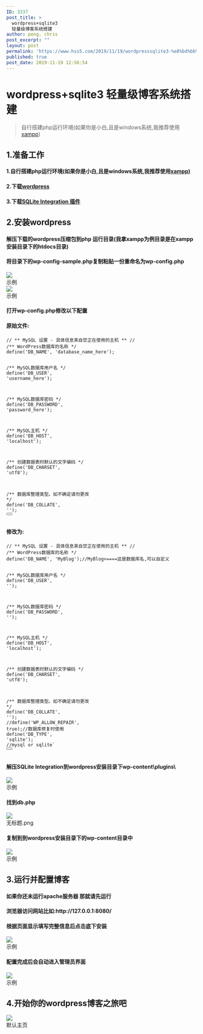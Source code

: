 ```yaml
---
ID: 3337
post_title: >
  wordpress+sqlite3
  轻量级博客系统搭建
author: peng, chris
post_excerpt: ""
layout: post
permalink: 'https://www.hss5.com/2019/11/19/wordpresssqlite3-%e8%bd%bb%e9%87%8f%e7%ba%a7%e5%8d%9a%e5%ae%a2%e7%b3%bb%e7%bb%9f%e6%90%ad%e5%bb%ba/'
published: true
post_date: 2019-11-19 12:56:54
---
```

<h1 class="_1RuRku">wordpress+sqlite3 轻量级博客系统搭建</h1>
<article class="_2rhmJa">
<blockquote>自行搭建php运行环境(如果你是小白,且是windows系统,我推荐使用<a href="https://link.jianshu.com/?t=https://www.apachefriends.org/zh_cn/index.html" target="_blank" rel="nofollow noopener noreferrer">xampp</a>)</blockquote>
<h1>1.准备工作</h1>
<h4>1.自行搭建php运行环境(如果你是小白,且是windows系统,我推荐使用<a href="https://link.jianshu.com/?t=https://www.apachefriends.org/zh_cn/index.html" target="_blank" rel="nofollow noopener noreferrer">xampp</a>)</h4>
<h4>2.下载<a href="https://link.jianshu.com/?t=https://cn.wordpress.org/" target="_blank" rel="nofollow noopener noreferrer">wordpress</a></h4>
<h4>3.下载<a href="https://link.jianshu.com/?t=https://wordpress.org/plugins/sqlite-integration/installation/" target="_blank" rel="nofollow noopener noreferrer">SQLite Integration 插件</a></h4>
<h1>2.安装wordpress</h1>
<h4>解压下载的wordpress压缩包到php 运行目录(我拿xampp为例目录是在xampp安装目录下的htdocs目录)</h4>
<h4>将目录下的<strong>wp-config-sample.php</strong>复制粘贴一份重命名为<strong>wp-config.php</strong></h4>
<div class="image-package">
<div class="image-container">
<div class="image-container-fill"></div>
<div class="image-view" data-width="799" data-height="475"><img class="" src="https://upload-images.jianshu.io/upload_images/2675631-966c3dc0ecd3932e.png?imageMogr2/auto-orient/strip|imageView2/2/w/799/format/webp" data-original-src="//upload-images.jianshu.io/upload_images/2675631-966c3dc0ecd3932e.png" data-original-width="799" data-original-height="475" data-original-format="image/png" data-original-filesize="33762" data-image-index="0" /></div>
</div>
<div class="image-caption">示例</div>
</div>
<div class="image-package">
<div class="image-container">
<div class="image-container-fill"></div>
<div class="image-view" data-width="665" data-height="457"><img class="" src="https://upload-images.jianshu.io/upload_images/2675631-93932edcb0b64548.png?imageMogr2/auto-orient/strip|imageView2/2/w/665/format/webp" data-original-src="//upload-images.jianshu.io/upload_images/2675631-93932edcb0b64548.png" data-original-width="665" data-original-height="457" data-original-format="image/png" data-original-filesize="44978" data-image-index="1" /></div>
</div>
<div class="image-caption">示例</div>
</div>
<h4>打开<strong>wp-config.php</strong>修改以下配置</h4>
<h4>原始文件:</h4>
<pre class="line-numbers  language-csharp"><code class="  language-csharp"><span class="token comment">// ** MySQL 设置 - 具体信息来自您正在使用的主机 ** //</span>
<span class="token comment">/** WordPress数据库的名称 */</span>
<span class="token function">define</span><span class="token punctuation">(</span><span class="token string">'DB_NAME'</span><span class="token punctuation">,</span> <span class="token string">'database_name_here'</span><span class="token punctuation">)</span><span class="token punctuation">;</span>

<span class="token comment">/** MySQL数据库用户名 */</span>
<span class="token function">define</span><span class="token punctuation">(</span><span class="token string">'DB_USER'</span><span class="token punctuation">,</span> <span class="token string">'username_here'</span><span class="token punctuation">)</span><span class="token punctuation">;</span>

<span class="token comment">/** MySQL数据库密码 */</span>
<span class="token function">define</span><span class="token punctuation">(</span><span class="token string">'DB_PASSWORD'</span><span class="token punctuation">,</span> <span class="token string">'password_here'</span><span class="token punctuation">)</span><span class="token punctuation">;</span>

<span class="token comment">/** MySQL主机 */</span>
<span class="token function">define</span><span class="token punctuation">(</span><span class="token string">'DB_HOST'</span><span class="token punctuation">,</span> <span class="token string">'localhost'</span><span class="token punctuation">)</span><span class="token punctuation">;</span>

<span class="token comment">/** 创建数据表时默认的文字编码 */</span>
<span class="token function">define</span><span class="token punctuation">(</span><span class="token string">'DB_CHARSET'</span><span class="token punctuation">,</span> <span class="token string">'utf8'</span><span class="token punctuation">)</span><span class="token punctuation">;</span>

<span class="token comment">/** 数据库整理类型。如不确定请勿更改 */</span>
<span class="token function">define</span><span class="token punctuation">(</span><span class="token string">'DB_COLLATE'</span><span class="token punctuation">,</span> <span class="token string">''</span><span class="token punctuation">)</span><span class="token punctuation">;</span>
</code><button class="VJbwyy" type="button" aria-label="复制代码"><i class="anticon anticon-copy" aria-label="icon: copy"></i></button></pre>
<h4>修改为:</h4>
<pre class="line-numbers  language-csharp"><code class="  language-csharp"><span class="token comment">// ** MySQL 设置 - 具体信息来自您正在使用的主机 ** //</span>
<span class="token comment">/** WordPress数据库的名称 */</span>
<span class="token function">define</span><span class="token punctuation">(</span><span class="token string">'DB_NAME'</span><span class="token punctuation">,</span> <span class="token string">'MyBlog'</span><span class="token punctuation">)</span><span class="token punctuation">;</span><span class="token comment">//MyBlog&lt;====这是数据库名,可以自定义</span>

<span class="token comment">/** MySQL数据库用户名 */</span>
<span class="token function">define</span><span class="token punctuation">(</span><span class="token string">'DB_USER'</span><span class="token punctuation">,</span> <span class="token string">''</span><span class="token punctuation">)</span><span class="token punctuation">;</span>

<span class="token comment">/** MySQL数据库密码 */</span>
<span class="token function">define</span><span class="token punctuation">(</span><span class="token string">'DB_PASSWORD'</span><span class="token punctuation">,</span> <span class="token string">''</span><span class="token punctuation">)</span><span class="token punctuation">;</span>

<span class="token comment">/** MySQL主机 */</span>
<span class="token function">define</span><span class="token punctuation">(</span><span class="token string">'DB_HOST'</span><span class="token punctuation">,</span> <span class="token string">'localhost'</span><span class="token punctuation">)</span><span class="token punctuation">;</span>

<span class="token comment">/** 创建数据表时默认的文字编码 */</span>
<span class="token function">define</span><span class="token punctuation">(</span><span class="token string">'DB_CHARSET'</span><span class="token punctuation">,</span> <span class="token string">'utf8'</span><span class="token punctuation">)</span><span class="token punctuation">;</span>

<span class="token comment">/** 数据库整理类型。如不确定请勿更改 */</span>
<span class="token function">define</span><span class="token punctuation">(</span><span class="token string">'DB_COLLATE'</span><span class="token punctuation">,</span> <span class="token string">''</span><span class="token punctuation">)</span><span class="token punctuation">;</span>
<span class="token comment">//define('WP_ALLOW_REPAIR', true);//数据库修复时使用</span>
<span class="token function">define</span><span class="token punctuation">(</span><span class="token string">'DB_TYPE'</span><span class="token punctuation">,</span> <span class="token string">'sqlite'</span><span class="token punctuation">)</span><span class="token punctuation">;</span>    <span class="token comment">//mysql or sqlite`</span>
</code><button class="VJbwyy" type="button" aria-label="复制代码"><i class="anticon anticon-copy" aria-label="icon: copy"></i></button></pre>
<h4>解压<strong>SQLite Integration</strong>到wordpress安装目录下wp-content\plugins\</h4>
<div class="image-package">
<div class="image-container">
<div class="image-container-fill"></div>
<div class="image-view" data-width="657" data-height="197"><img class="" src="https://upload-images.jianshu.io/upload_images/2675631-b3bdb705cdf72bc8.png?imageMogr2/auto-orient/strip|imageView2/2/w/657/format/webp" data-original-src="//upload-images.jianshu.io/upload_images/2675631-b3bdb705cdf72bc8.png" data-original-width="657" data-original-height="197" data-original-format="image/png" data-original-filesize="8927" data-image-index="2" /></div>
</div>
<div class="image-caption">示例</div>
</div>
<h4>找到<strong>db.php</strong></h4>
<div class="image-package">
<div class="image-container">
<div class="image-container-fill"></div>
<div class="image-view" data-width="697" data-height="445"><img class="" src="https://upload-images.jianshu.io/upload_images/2675631-2dc6cdb4b67a9b8a.png?imageMogr2/auto-orient/strip|imageView2/2/w/697/format/webp" data-original-src="//upload-images.jianshu.io/upload_images/2675631-2dc6cdb4b67a9b8a.png" data-original-width="697" data-original-height="445" data-original-format="image/png" data-original-filesize="45575" data-image-index="3" /></div>
</div>
<div class="image-caption">无标题.png</div>
</div>
<h4>复制到到wordpress安装目录下的wp-content目录中</h4>
<div class="image-package">
<div class="image-container">
<div class="image-container-fill"></div>
<div class="image-view" data-width="709" data-height="231"><img class="" src="https://upload-images.jianshu.io/upload_images/2675631-c3d0b53f6470aeff.png?imageMogr2/auto-orient/strip|imageView2/2/w/709/format/webp" data-original-src="//upload-images.jianshu.io/upload_images/2675631-c3d0b53f6470aeff.png" data-original-width="709" data-original-height="231" data-original-format="image/png" data-original-filesize="9904" data-image-index="4" /></div>
</div>
<div class="image-caption">示例</div>
</div>
<h1>3.运行并配置博客</h1>
<h4>如果你还未运行apache服务器 那就请先运行</h4>
<h4>浏览器访问网站比如:http://127.0.0.1:8080/</h4>
<h4>根据页面显示填写完整信息后点击底下安装</h4>
<div class="image-package">
<div class="image-container">
<div class="image-container-fill"></div>
<div class="image-view" data-width="1451" data-height="711"><img class="" src="https://upload-images.jianshu.io/upload_images/2675631-3a52c64e9676e734.png?imageMogr2/auto-orient/strip|imageView2/2/w/1200/format/webp" data-original-src="//upload-images.jianshu.io/upload_images/2675631-3a52c64e9676e734.png" data-original-width="1451" data-original-height="711" data-original-format="image/png" data-original-filesize="59971" data-image-index="5" /></div>
</div>
<div class="image-caption">示例</div>
</div>
<h4>配置完成后会自动进入管理员界面</h4>
<div class="image-package">
<div class="image-container">
<div class="image-container-fill"></div>
<div class="image-view" data-width="1455" data-height="717"><img class="" src="https://upload-images.jianshu.io/upload_images/2675631-33531b35f6ee6d06.png?imageMogr2/auto-orient/strip|imageView2/2/w/1200/format/webp" data-original-src="//upload-images.jianshu.io/upload_images/2675631-33531b35f6ee6d06.png" data-original-width="1455" data-original-height="717" data-original-format="image/png" data-original-filesize="87987" data-image-index="6" /></div>
</div>
<div class="image-caption">示例</div>
</div>
<h1>4.开始你的wordpress博客之旅吧</h1>
<div class="image-package">
<div class="image-container">
<div class="image-container-fill"></div>
<div class="image-view" data-width="1453" data-height="739"><img class="" src="https://upload-images.jianshu.io/upload_images/2675631-d00d1d5dd27e152e.png?imageMogr2/auto-orient/strip|imageView2/2/w/1200/format/webp" data-original-src="//upload-images.jianshu.io/upload_images/2675631-d00d1d5dd27e152e.png" data-original-width="1453" data-original-height="739" data-original-format="image/png" data-original-filesize="900292" data-image-index="7" /></div>
</div>
<div class="image-caption">默认主页</div>
</div>
</article>